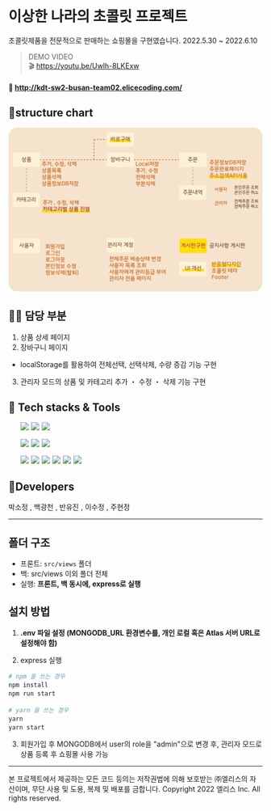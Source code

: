 # 이상한 나라의 초콜릿 프로젝트

초콜릿제품을 전문적으로 판매하는 쇼핑몰을 구현였습니다. 2022.5.30 ~ 2022.6.10<br />
>DEMO VIDEO     
🎬 https://youtu.be/Uwlh-8LKExw

#### 🔗 http://kdt-sw2-busan-team02.elicecoding.com/



## 🍫structure chart

![default](src/views/imgs/site.png)
<br />

## 🙋‍♀️ 담당 부분

1. 상품 상세 페이지
2. 장바구니 페이지

- localStorage를 활용하여 전체선택, 선택삭제, 수량 증감 기능 구현

3. 관리자 모드의 상품 및 카테고리 추가 ・ 수정 ・ 삭제 기능 구현

## 🍪 Tech stacks & Tools

<ul style="display:flex;">
  <li style="list-style:none; margin-right:5px;"><img src="https://img.shields.io/badge/HTML5-FFDF91?style=flat&logo=HTML5&logoColor=white"/></li>
  <li style="list-style:none; margin-right:5px;"><img src="https://img.shields.io/badge/CSS3-F4DFBA?style=flat&logo=CSS3&logoColor=white"/></li>
  <li style="list-style:none; margin-right:5px;"><img src="https://img.shields.io/badge/JavaScript-91684A?style=flat&logo=JavaScript&logoColor=white"/></li>
</ul>
<ul style="display: flex;">
  <li style="list-style:none; margin-right:5px;"><img src="https://img.shields.io/badge/Node.js-FFDF91?style=flat&logo=Node.js&logoColor=white"/></li>
  <li style="list-style:none; margin-right:5px;"><img src="https://img.shields.io/badge/Express-EAAC7F?style=flat&logo=Express&logoColor=white"/></li>
  <li style="list-style:none; margin-right:5px;"><img src="https://img.shields.io/badge/MongoDB-FFDF91?style=flat&logo=MongoDB&logoColor=white"/></li>
</ul>
<ul style="display:flex;">
  <li style="list-style:none; margin-right:5px;"><img src="https://img.shields.io/badge/Vscode-F4DFBA?style=flat&logo=Vscode&logoColor=white"/></li>
  <li style="list-style:none; margin-right:5px;"><img src="https://img.shields.io/badge/Postman-91684A?style=flat&logo=Postman&logoColor=white"/></li>
  <li style="list-style:none; margin-right:5px;"><img src="https://img.shields.io/badge/Git-EAAC7F?style=flat&logo=Git&logoColor=white"/></li>
  <li style="list-style:none; margin-right:5px;"><img src="https://img.shields.io/badge/GitLab-F4DFBA?style=flat&logo=GitLab&logoColor=white"/></li>
  <li style="list-style:none; margin-right:5px;"><img src="https://img.shields.io/badge/Figma-91684A?style=flat&logo=Figma&logoColor=white"/></li>
  <li style="list-style:none; margin-right:5px;"><img src="https://img.shields.io/badge/Notion-FFDF91?style=flat&logo=Notion&logoColor=white"/></li>
</ul>

## 🍰Developers

박소정 , 백광천 , 반유진 , 이수정 , 주현정

---

## 폴더 구조

- 프론트: `src/views` 폴더
- 백: src/views 이외 폴더 전체
- 실행: **프론트, 백 동시에, express로 실행**

## 설치 방법

1. **.env 파일 설정 (MONGODB_URL 환경변수를, 개인 로컬 혹은 Atlas 서버 URL로 설정해야 함)**

2. express 실행

```bash
# npm 을 쓰는 경우
npm install
npm run start

# yarn 을 쓰는 경우
yarn
yarn start
```

3. 회원가입 후 MONGODB에서 user의 role을 "admin"으로 변경 후, 관리자 모드로 상품 등록 후 쇼핑몰 사용 가능

---

본 프로젝트에서 제공하는 모든 코드 등의는 저작권법에 의해 보호받는 ㈜엘리스의 자산이며, 무단 사용 및 도용, 복제 및 배포를 금합니다.
Copyright 2022 엘리스 Inc. All rights reserved.
